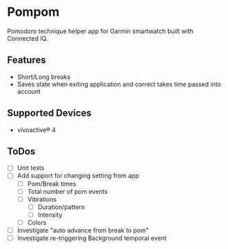 # Pompom
Pomodoro technique helper app for Garmin smartwatch built with Connected IQ.

## Features
* Short/Long breaks
* Saves state when exiting application and correct takes time passed into account

## Supported Devices
* vívoactive® 4

## ToDos
* [ ] Unit tests
* [ ] Add support for changing setting from app
  * [ ] Pom/Break times
  * [ ] Total number of pom events
  * [ ] Vibrations
    * [ ] Duration/pattern
    * [ ] Intensity
  * [ ] Colors
* [ ] Investigate "auto advance from break to pom"
* [ ] Investigate re-triggering Background temporal event

